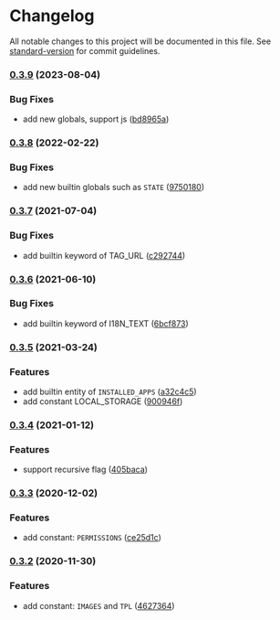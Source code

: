 # Changelog

All notable changes to this project will be documented in this file. See [standard-version](https://github.com/conventional-changelog/standard-version) for commit guidelines.

### [0.3.9](https://github.com/easyops-cn/vscode-brick-next/compare/v0.3.8...v0.3.9) (2023-08-04)


### Bug Fixes

* add new globals, support js ([bd8965a](https://github.com/easyops-cn/vscode-brick-next/commit/bd8965a39aba64a1a0c9343f82dd20059864fa40))

### [0.3.8](https://github.com/easyops-cn/vscode-brick-next/compare/v0.3.7...v0.3.8) (2022-02-22)


### Bug Fixes

* add new builtin globals such as `STATE` ([9750180](https://github.com/easyops-cn/vscode-brick-next/commit/9750180275a03859c18a96029658aca5477dc7cc))

### [0.3.7](https://github.com/easyops-cn/vscode-brick-next/compare/v0.3.6...v0.3.7) (2021-07-04)


### Bug Fixes

* add builtin keyword of TAG_URL ([c292744](https://github.com/easyops-cn/vscode-brick-next/commit/c292744bbabf984035ff82618bda8ac15d637e42))

### [0.3.6](https://github.com/easyops-cn/vscode-brick-next/compare/v0.3.5...v0.3.6) (2021-06-10)


### Bug Fixes

* add builtin keyword of I18N_TEXT ([6bcf873](https://github.com/easyops-cn/vscode-brick-next/commit/6bcf87381daef4f1f61268fb6815cede2168d5e2))

### [0.3.5](https://github.com/easyops-cn/vscode-brick-next/compare/v0.3.4...v0.3.5) (2021-03-24)


### Features

* add builtin entity of `INSTALLED_APPS` ([a32c4c5](https://github.com/easyops-cn/vscode-brick-next/commit/a32c4c57458201340a9eb52470e46caa6e1a65d3))
* add constant LOCAL_STORAGE ([900946f](https://github.com/easyops-cn/vscode-brick-next/commit/900946f5e6993f24f8546dc93e83eedc598a4bd5))

### [0.3.4](https://github.com/easyops-cn/vscode-brick-next/compare/v0.3.3...v0.3.4) (2021-01-12)


### Features

* support recursive flag ([405baca](https://github.com/easyops-cn/vscode-brick-next/commit/405bacae844a759013b2c977cb5390827e40e760))

### [0.3.3](https://github.com/easyops-cn/vscode-brick-next/compare/v0.3.2...v0.3.3) (2020-12-02)


### Features

* add constant: `PERMISSIONS` ([ce25d1c](https://github.com/easyops-cn/vscode-brick-next/commit/ce25d1c4864e6cfb01ca7b9be5936750447abb14))

### [0.3.2](https://github.com/easyops-cn/vscode-brick-next/compare/v0.3.1...v0.3.2) (2020-11-30)


### Features

* add constant: `IMAGES` and `TPL` ([4627364](https://github.com/easyops-cn/vscode-brick-next/commit/46273648f3a4bb1c8760a7c34f7d1b7a6cf39690))
